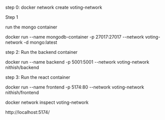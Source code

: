 step 0:
docker network create voting-network

Step 1

run the mongo container

docker run --name mongodb-container -p 27017:27017 --network voting-network -d mongo:latest

step 2: Run the backend container

docker run --name backend -p 5001:5001 --network voting-network nithish/backend

step 3: Run the react container

docker run --name frontend -p 5174:80 --network voting-network nithish/frontend

docker network inspect voting-network

http://localhost:5174/

